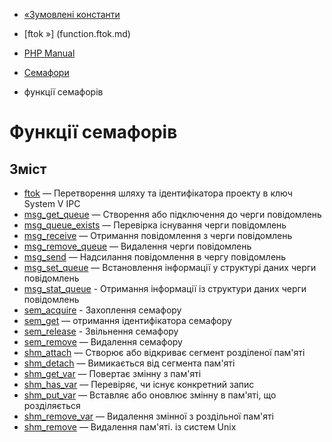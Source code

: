 - [«Зумовлені константи](sem.constants.md)
- [ftok »] (function.ftok.md)

- [PHP Manual](index.md)
- [Семафори](book.sem.md)
- функції семафорів

# Функції семафорів

## Зміст

- [ftok](function.ftok.md) — Перетворення шляху та ідентифікатора
проекту в ключ System V IPC
- [msg_get_queue](function.msg-get-queue.md) — Створення або
підключення до черги повідомлень
- [msg_queue_exists](function.msg-queue-exists.md) — Перевірка
існування черги повідомлень
- [msg_receive](function.msg-receive.md) — Отримання повідомлення з
черги повідомлень
- [msg_remove_queue](function.msg-remove-queue.md) — Видалення
черги повідомлень
- [msg_send](function.msg-send.md) — Надсилання повідомлення в чергу
повідомлень
- [msg_set_queue](function.msg-set-queue.md) — Встановлення інформації
у структурі даних черги повідомлень
- [msg_stat_queue](function.msg-stat-queue.md) - Отримання
інформації із структури даних черги повідомлень
- [sem_acquire](function.sem-acquire.md) - Захоплення семафору
- [sem_get](function.sem-get.md) — отримання ідентифікатора семафору
- [sem_release](function.sem-release.md) - Звільнення семафору
- [sem_remove](function.sem-remove.md) — Видалення семафору
- [shm_attach](function.shm-attach.md) — Створює або відкриває
сегмент розділеної пам'яті
- [shm_detach](function.shm-detach.md) — Вимикається від сегмента
пам'яті
- [shm_get_var](function.shm-get-var.md) — Повертає змінну з
пам'яті
- [shm_has_var](function.shm-has-var.md) — Перевіряє, чи існує
конкретний запис
- [shm_put_var](function.shm-put-var.md) — Вставляє або оновлює
змінну в пам'яті, що розділяється
- [shm_remove_var](function.shm-remove-var.md) — Видалення змінної
з роздільної пам'яті
- [shm_remove](function.shm-remove.md) — Видалення пам'яті.
із систем Unix
